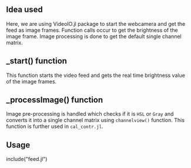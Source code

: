 ## Idea used

Here, we are using VideoIO.jl package to start the webcamera and get the feed as image frames. Function calls occur to get the brightness of the image frame. Image processing is done to get the default single channel matrix.

## _start() function

This function starts the video feed and gets the real time brightness value of the image frames.

## _processImage() function

Image pre-processing is handled which checks if it is ``HSL`` or ``Gray`` and converts it into a single channel matrix using ``channelview()`` function. This function is further used in ``cal_contr.jl``.

## Usage
include("feed.jl")
